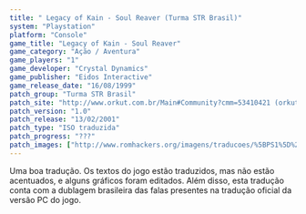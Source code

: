 ```yaml
---
title: " Legacy of Kain - Soul Reaver (Turma STR Brasil)"
system: "Playstation"
platform: "Console"
game_title: "Legacy of Kain - Soul Reaver"
game_category: "Ação / Aventura"
game_players: "1"
game_developer: "Crystal Dynamics"
game_publisher: "Eidos Interactive"
game_release_date: "16/08/1999"
patch_group: "Turma STR Brasil"
patch_site: "http://www.orkut.com.br/Main#Community?cmm=53410421 (orkut)"
patch_version: "1.0"
patch_release: "13/02/2001"
patch_type: "ISO traduzida"
patch_progress: "???"
patch_images: ["http://www.romhackers.org/imagens/traducoes/%5BPS1%5D%20Legacy%20of%20Kain%20-%20Soul%20Reaver%20-%20Turma%20STR%20Brasil%20-%201.jpg","http://www.romhackers.org/imagens/traducoes/%5BPS1%5D%20Legacy%20of%20Kain%20-%20Soul%20Reaver%20-%20Turma%20STR%20Brasil%20-%202.jpg","http://www.romhackers.org/imagens/traducoes/%5BPS1%5D%20Legacy%20of%20Kain%20-%20Soul%20Reaver%20-%20Turma%20STR%20Brasil%20-%203.jpg"]
---
```

Uma boa tradução. Os textos do jogo estão traduzidos, mas não estão acentuados, e alguns gráficos foram editados. Além disso, esta tradução conta com a dublagem brasileira das falas presentes na tradução oficial da versão PC do jogo.